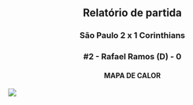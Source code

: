 <h2 style="text-align: center;">Relatório de partida</h3>

<h3 style="text-align: center;">São Paulo 2 x 1 Corinthians</h3>

<h3 style="text-align: center;">#2 - Rafael Ramos (D) - 0</h3>

<h4 style="text-align: center;">MAPA DE CALOR</h3>
<img src=heatmaps/11067371_788195.png>